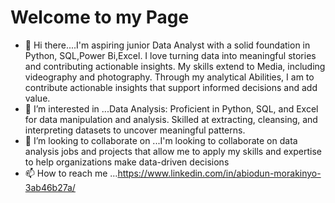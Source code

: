 # Welcome to my Page
- 👋 Hi there....I'm aspiring junior Data Analyst with a solid foundation in Python, SQL,Power Bi,Excel. I love turning data into meaningful stories and contributing actionable insights. My skills extend to Media, including videography and photography. Through my analytical Abilities, I am to contribute actionable insights that support informed decisions and add value.
- 👀 I’m interested in ...Data Analysis: Proficient in Python, SQL, and Excel for data manipulation and analysis. Skilled at extracting, cleansing, and interpreting datasets to uncover meaningful patterns.
- 💞️ I’m looking to collaborate on ...I'm looking to collaborate on data analysis jobs and projects that allow me to apply my skills and expertise to help organizations make data-driven decisions
- 📫 How to reach me ...https://www.linkedin.com/in/abiodun-morakinyo-3ab46b27a/

<!---
blackcoffe69/blackcoffe69 is a ✨ special ✨ repository because its `README.md` (this file) appears on your GitHub profile.
You can click the Preview link to take a look at your changes.
--->
